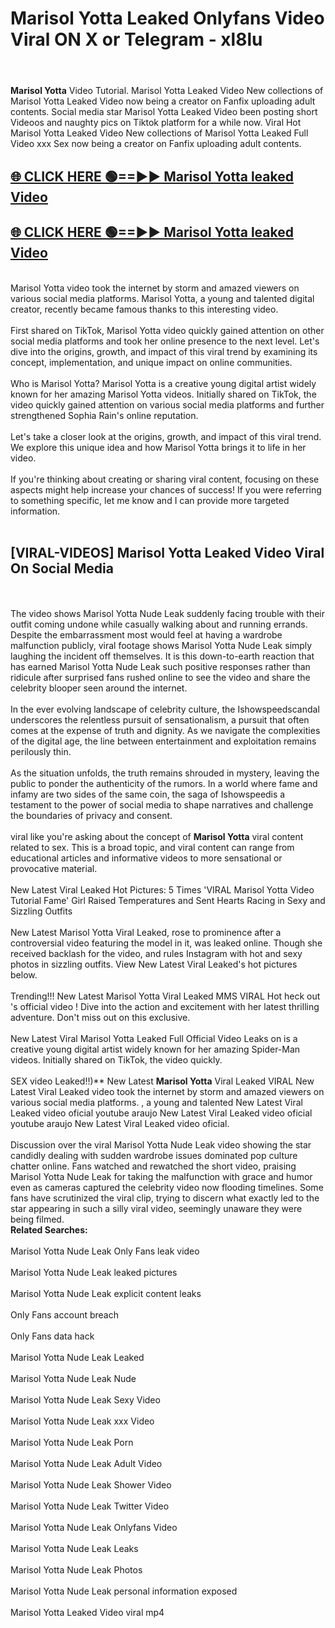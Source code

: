 <h1> Marisol Yotta Leaked Onlyfans Video Viral ON X or Telegram - xl8lu </h1>

# 
<br>
<strong>Marisol Yotta</strong> Video Tutorial. Marisol Yotta Leaked Video New collections of  Marisol Yotta Leaked Video now being a creator on Fanfix uploading adult contents. Social media star Marisol Yotta Leaked Video been posting short Videoos and naughty pics on Tiktok platform for a while now. Viral Hot Marisol Yotta Leaked Video New collections of Marisol Yotta Leaked Full Video xxx Sex now being a creator on Fanfix uploading adult contents.
<br>

## [🌐 CLICK HERE 🟢==►► Marisol Yotta leaked Video ](https://onlyclips.site?title=Marisol_Yotta&ref=git)


## [🌐 CLICK HERE 🟢==►► Marisol Yotta leaked Video ](https://onlyclips.site?title=Marisol_Yotta&ref=git)

<br>
Marisol Yotta video took the internet by storm and amazed viewers on various social media platforms. Marisol Yotta, a young and talented digital creator, recently became famous thanks to this interesting video.
<br><br>
First shared on TikTok, Marisol Yotta video quickly gained attention on other social media platforms and took her online presence to the next level. Let's dive into the origins, growth, and impact of this viral trend by examining its concept, implementation, and unique impact on online communities.
<br><br>
Who is Marisol Yotta? Marisol Yotta is a creative young digital artist widely known for her amazing Marisol Yotta videos. Initially shared on TikTok, the video quickly gained attention on various social media platforms and further strengthened Sophia Rain's online reputation.
<br><br>
Let's take a closer look at the origins, growth, and impact of this viral trend. We explore this unique idea and how Marisol Yotta brings it to life in her video.
<br><br>
If you're thinking about creating or sharing viral content, focusing on these aspects might help increase your chances of success! If you were referring to something specific, let me know and I can provide more targeted information.
<br><br>
<h2>[VIRAL-VIDEOS] Marisol Yotta Leaked Video Viral On Social Media</h2>
<br><br>
The video shows Marisol Yotta Nude Leak suddenly facing trouble with their outfit coming undone while casually walking about and running errands. Despite the embarrassment most would feel at having a wardrobe malfunction publicly, viral footage shows Marisol Yotta Nude Leak simply laughing the incident off themselves. It is this down-to-earth reaction that has earned Marisol Yotta Nude Leak such positive responses rather than ridicule after surprised fans rushed online to see the video and share the celebrity blooper seen around the internet.
<br><br>
In the ever evolving landscape of celebrity culture, the Ishowspeedscandal underscores the relentless pursuit of sensationalism, a pursuit that often comes at the expense of truth and dignity. As we navigate the complexities of the digital age, the line between entertainment and exploitation remains perilously thin.
<br><br>
As the situation unfolds, the truth remains shrouded in mystery, leaving the public to ponder the authenticity of the rumors. In a world where fame and infamy are two sides of the same coin, the saga of Ishowspeedis a testament to the power of social media to shape narratives and challenge the boundaries of privacy and consent.
<br><br>
viral like you're asking about the concept of <strong>Marisol Yotta</strong> viral content related to sex. This is a broad topic, and viral content can range from educational articles and informative videos to more sensational or provocative material.
<br><br>
New Latest Viral Leaked Hot Pictures: 5 Times 'VIRAL Marisol Yotta Video Tutorial Fame' Girl Raised Temperatures and Sent Hearts Racing in Sexy and Sizzling Outfits
<br><br>
New Latest Marisol Yotta Viral Leaked, rose to prominence after a controversial video featuring the model in it, was leaked online. Though she received backlash for the video, and rules Instagram with hot and sexy photos in sizzling outfits. View New Latest Viral Leaked's hot pictures below.
<br><br>
Trending!!! New Latest Marisol Yotta Viral Leaked MMS VIRAL Hot heck out 's official video ! Dive into the action and excitement with her latest thrilling adventure. Don't miss out on this exclusive.
<br><br>
New Latest Viral Marisol Yotta Leaked Full Official Video Leaks on  is a creative young digital artist widely known for her amazing Spider-Man videos. Initially shared on TikTok, the video quickly.
<br><br>
SEX video Leaked!!)** New Latest <strong>Marisol Yotta</strong> Viral Leaked VIRAL New Latest Viral Leaked video took the internet by storm and amazed viewers on various social media platforms. , a young and talented New Latest Viral Leaked video oficial youtube araujo New Latest Viral Leaked video oficial youtube araujo New Latest Viral Leaked video oficial.
<br><br>
Discussion over the viral Marisol Yotta Nude Leak video showing the star candidly dealing with sudden wardrobe issues dominated pop culture chatter online. Fans watched and rewatched the short video, praising Marisol Yotta Nude Leak for taking the malfunction with grace and humor even as cameras captured the celebrity video now flooding timelines. Some fans have scrutinized the viral clip, trying to discern what exactly led to the star appearing in such a silly viral video, seemingly unaware they were being filmed.
<br>
<strong>Related Searches:</strong>
<br><br>
Marisol Yotta Nude Leak Only Fans leak video
<br><br>
Marisol Yotta Nude Leak leaked pictures
<br><br>
Marisol Yotta Nude Leak explicit content leaks
<br><br>
Only Fans account breach
<br><br>
Only Fans data hack
<br><br>
Marisol Yotta Nude Leak Leaked
<br><br>
Marisol Yotta Nude Leak Nude
<br><br>
Marisol Yotta Nude Leak Sexy Video
<br><br>
Marisol Yotta Nude Leak xxx Video
<br><br>
Marisol Yotta Nude Leak Porn
<br><br>
Marisol Yotta Nude Leak Adult Video
<br><br>
Marisol Yotta Nude Leak Shower Video
<br><br>
Marisol Yotta Nude Leak Twitter Video
<br><br>
Marisol Yotta Nude Leak Onlyfans Video
<br><br>
Marisol Yotta Nude Leak Leaks
<br><br>
Marisol Yotta Nude Leak Photos
<br><br>
Marisol Yotta Nude Leak personal information exposed
<br><br>
Marisol Yotta Leaked Video viral mp4